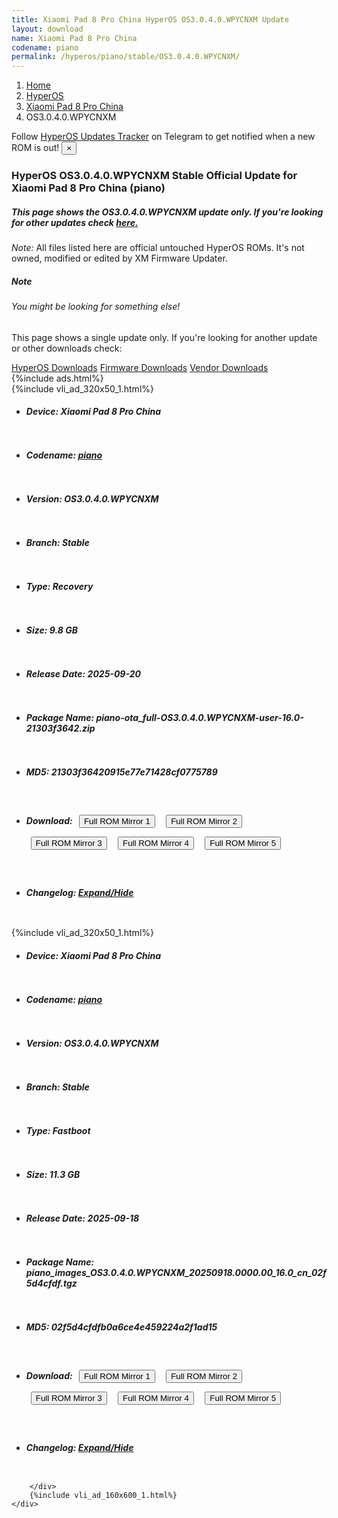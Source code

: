 ```yaml
---
title: Xiaomi Pad 8 Pro China HyperOS OS3.0.4.0.WPYCNXM Update
layout: download
name: Xiaomi Pad 8 Pro China
codename: piano
permalink: /hyperos/piano/stable/OS3.0.4.0.WPYCNXM/
---
```

<nav aria-label="breadcrumb">
    <ol class="breadcrumb">
        <li class="breadcrumb-item"><a href="/">Home</a></li>
        <li class="breadcrumb-item"><a href="/hyperos/">HyperOS</a></li>
        <li class="breadcrumb-item"><a href="/hyperos/piano/">Xiaomi Pad 8 Pro China</a></li>
        <li class="breadcrumb-item active" aria-current="page">OS3.0.4.0.WPYCNXM</li>
    </ol>
</nav>
<div class="alert alert-primary alert-dismissible fade show" role="alert">
    Follow <a href="https://t.me/MIUIUpdatesTracker" class="alert-link">HyperOS Updates Tracker</a> on Telegram to get
    notified when a new ROM is out!
    <button type="button" class="close" data-dismiss="alert" aria-label="Close">
        <span aria-hidden="true">&times;</span>
    </button>
</div>
<div class="col-12 mx-auto">
    <h3 class="title bg-light p-2 rounded">HyperOS OS3.0.4.0.WPYCNXM Stable Official Update for Xiaomi Pad 8 Pro China (piano)</h3>
    <h5>This page shows the OS3.0.4.0.WPYCNXM update only. If you're looking for other updates check
        <a href="/hyperos/piano/">here.</a></h5>
    <p><i>Note: </i>All files listed here are official untouched HyperOS ROMs.
        It's not owned, modified or edited by XM Firmware Updater.</p>
    <div class="card">
        <div class="card-body">
            <h5 class="card-title">Note</h5>
            <h6 class="card-subtitle mb-2 text-muted">You might be looking for something else!</h6>
            <p class="card-text">This page shows a single update only.
                If you're looking for another update or other downloads check:</p>
            <a href="/hyperos/" class="card-link">HyperOS Downloads</a>
            <a href="/firmware/" class="card-link">Firmware Downloads</a>
            <a href="/vendor/" class="card-link">Vendor Downloads</a>
        </div>
    </div>
    {%include ads.html%}
    <div class="row justify-content-center">
        <div class="col-10" id="downloads">
                    <div class="card card-body">
            {%include vli_ad_320x50_1.html%}
            <ul class="list-unstyled">
                <li style="padding-bottom: 10px;">
                    <h5><b>Device: </b>Xiaomi Pad 8 Pro China</h5>
                </li>
                <li style="padding-bottom: 10px;">
                    <h5><b>Codename: </b> <a href="/hyperos/piano/" target="_blank">piano</a> </h5>
                </li>
                <li style="padding-bottom: 10px;">
                    <h5><b>Version: </b>OS3.0.4.0.WPYCNXM</h5>
                </li>
                <li style="padding-bottom: 10px;">
                    <h5><b>Branch: </b>Stable</h5>
                </li>
                <li style="padding-bottom: 10px;">
                    <h5><b>Type: </b>Recovery</h5>
                </li>
                <li style="padding-bottom: 10px;">
                    <h5><b>Size: </b>9.8 GB</h5>
                </li>
                <li style="padding-bottom: 10px;">
                    <h5><b>Release Date: </b>2025-09-20</h5>
                </li>
                <li style="padding-bottom: 10px;">
                    <h5><b>Package Name: </b><span id="filename" class="text-dark">piano-ota_full-OS3.0.4.0.WPYCNXM-user-16.0-21303f3642.zip</span></h5>
                </li>
                <li style="padding-bottom: 10px;">
                    <h5><b>MD5: </b><span id="md5" class="text-muted">21303f36420915e77e71428cf0775789</span></h5>
                </li>
                <li style="padding-bottom: 10px;">
                    <h5><b>Download: </b> <button type="button" id="download" class="btn btn-primary" style="margin: 7px;" onclick="window.open('https://cdnorg.d.miui.com/OS3.0.4.0.WPYCNXM/piano-ota_full-OS3.0.4.0.WPYCNXM-user-16.0-21303f3642.zip', '_blank');"><i class="fa fa-download"></i> Full ROM Mirror 1</button> <button type="button" id="download" class="btn btn-primary" style="margin: 7px;" onclick="window.open('https://bkt-sgp-miui-ota-update-alisgp.oss-ap-southeast-1.aliyuncs.com/OS3.0.4.0.WPYCNXM/piano-ota_full-OS3.0.4.0.WPYCNXM-user-16.0-21303f3642.zip', '_blank');"><i class="fa fa-download"></i> Full ROM Mirror 2</button> <button type="button" id="download" class="btn btn-primary" style="margin: 7px;" onclick="window.open('https://bn.d.miui.com/OS3.0.4.0.WPYCNXM/piano-ota_full-OS3.0.4.0.WPYCNXM-user-16.0-21303f3642.zip', '_blank');"><i class="fa fa-download"></i> Full ROM Mirror 3</button> <button type="button" id="download" class="btn btn-primary" style="margin: 7px;" onclick="window.open('https://bigota.d.miui.com/OS3.0.4.0.WPYCNXM/piano-ota_full-OS3.0.4.0.WPYCNXM-user-16.0-21303f3642.zip', '_blank');"><i class="fa fa-download"></i> Full ROM Mirror 4</button> <button type="button" id="download" class="btn btn-primary" style="margin: 7px;" onclick="window.open('https://hugeota.d.miui.com/OS3.0.4.0.WPYCNXM/piano-ota_full-OS3.0.4.0.WPYCNXM-user-16.0-21303f3642.zip', '_blank');"><i class="fa fa-download"></i> Full ROM Mirror 5</button></h5>
                </li>
                <li style="padding-bottom: 10px;">
                    <h5><b>Changelog: </b><a href="#piano_1_changelog" data-toggle="collapse" role="button"
                            aria-expanded="false" aria-controls="piano_1_changelog"> <i class="fa fa-arrow-down"
                                aria-hidden="true"></i> Expand/Hide</a></h5>
                    <div class="collapse" id="piano_1_changelog">
                        <p id="changelog_text"></p>
                    </div>
                </li>
            </ul>
        </div>
        <div class="card card-body">
            {%include vli_ad_320x50_1.html%}
            <ul class="list-unstyled">
                <li style="padding-bottom: 10px;">
                    <h5><b>Device: </b>Xiaomi Pad 8 Pro China</h5>
                </li>
                <li style="padding-bottom: 10px;">
                    <h5><b>Codename: </b> <a href="/hyperos/piano/" target="_blank">piano</a> </h5>
                </li>
                <li style="padding-bottom: 10px;">
                    <h5><b>Version: </b>OS3.0.4.0.WPYCNXM</h5>
                </li>
                <li style="padding-bottom: 10px;">
                    <h5><b>Branch: </b>Stable</h5>
                </li>
                <li style="padding-bottom: 10px;">
                    <h5><b>Type: </b>Fastboot</h5>
                </li>
                <li style="padding-bottom: 10px;">
                    <h5><b>Size: </b>11.3 GB</h5>
                </li>
                <li style="padding-bottom: 10px;">
                    <h5><b>Release Date: </b>2025-09-18</h5>
                </li>
                <li style="padding-bottom: 10px;">
                    <h5><b>Package Name: </b><span id="filename" class="text-dark">piano_images_OS3.0.4.0.WPYCNXM_20250918.0000.00_16.0_cn_02f5d4cfdf.tgz</span></h5>
                </li>
                <li style="padding-bottom: 10px;">
                    <h5><b>MD5: </b><span id="md5" class="text-muted">02f5d4cfdfb0a6ce4e459224a2f1ad15</span></h5>
                </li>
                <li style="padding-bottom: 10px;">
                    <h5><b>Download: </b> <button type="button" id="download" class="btn btn-primary" style="margin: 7px;" onclick="window.open('https://cdnorg.d.miui.com/OS3.0.4.0.WPYCNXM/piano_images_OS3.0.4.0.WPYCNXM_20250918.0000.00_16.0_cn_02f5d4cfdf.tgz', '_blank');"><i class="fa fa-download"></i> Full ROM Mirror 1</button> <button type="button" id="download" class="btn btn-primary" style="margin: 7px;" onclick="window.open('https://bkt-sgp-miui-ota-update-alisgp.oss-ap-southeast-1.aliyuncs.com/OS3.0.4.0.WPYCNXM/piano_images_OS3.0.4.0.WPYCNXM_20250918.0000.00_16.0_cn_02f5d4cfdf.tgz', '_blank');"><i class="fa fa-download"></i> Full ROM Mirror 2</button> <button type="button" id="download" class="btn btn-primary" style="margin: 7px;" onclick="window.open('https://bn.d.miui.com/OS3.0.4.0.WPYCNXM/piano_images_OS3.0.4.0.WPYCNXM_20250918.0000.00_16.0_cn_02f5d4cfdf.tgz', '_blank');"><i class="fa fa-download"></i> Full ROM Mirror 3</button> <button type="button" id="download" class="btn btn-primary" style="margin: 7px;" onclick="window.open('https://bigota.d.miui.com/OS3.0.4.0.WPYCNXM/piano_images_OS3.0.4.0.WPYCNXM_20250918.0000.00_16.0_cn_02f5d4cfdf.tgz', '_blank');"><i class="fa fa-download"></i> Full ROM Mirror 4</button> <button type="button" id="download" class="btn btn-primary" style="margin: 7px;" onclick="window.open('https://hugeota.d.miui.com/OS3.0.4.0.WPYCNXM/piano_images_OS3.0.4.0.WPYCNXM_20250918.0000.00_16.0_cn_02f5d4cfdf.tgz', '_blank');"><i class="fa fa-download"></i> Full ROM Mirror 5</button></h5>
                </li>
                <li style="padding-bottom: 10px;">
                    <h5><b>Changelog: </b><a href="#piano_2_changelog" data-toggle="collapse" role="button"
                            aria-expanded="false" aria-controls="piano_2_changelog"> <i class="fa fa-arrow-down"
                                aria-hidden="true"></i> Expand/Hide</a></h5>
                    <div class="collapse" id="piano_2_changelog">
                        <p id="changelog_text"></p>
                    </div>
                </li>
            </ul>
        </div>

        </div>
        {%include vli_ad_160x600_1.html%}
    </div>
</div>
